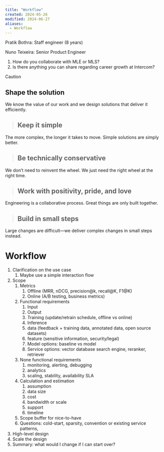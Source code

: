 ```yaml
---
title: "Workflow"
created: 2024-05-26
modified: 2024-06-27
aliases:
  - Workflow
---
```


Pratik Bothra: Staff engineer (8 years)

Nuno Teixeira: Senior Product Engineer

1. How do you collaborate with MLE or MLS?
2. Is there anything you can share regarding career growth at Intercom?

>[!caution]
>## Shape the solution

We know the value of our work and we design solutions that deliver it efficiently.

> ## Keep it simple

The more complex, the longer it takes to move. Simple solutions are simply better.

> ## Be technically conservative

We don’t need to reinvent the wheel. We just need the right wheel at the right time.

> ## Work with positivity, pride, and love

Engineering is a collaborative process. Great things are only built together.

> ## Build in small steps

Large changes are difficult—we deliver complex changes in small steps instead.

# Workflow

1. Clarification on the use case
	1. Maybe use a simple interaction flow
2. Scope
	1. Metrics
		1. Offline (MRR, nDCG, precision@k, recall@K, F1@K)
		2. Online (A/B testing, business metrics)
	2. Functional requirements
		1. Input
		2. Output
		3. Training (update/retrain schedule, offline vs online)
		4. Inference
		5. data (feedback + training data, annotated data, open source datasets)
		5. feature (sensitive information, security/legal)
		6. Model options: baseline vs model
		7. Service options: vector database search engine, reranker, retriever
	3. None functional requirements
		1. monitoring, alerting, debugging
		2. analytics
		3. scaling, stability, availability SLA
	4. Calculation and estimation
		1. assumption
		2. data size
		3. cost
		4. bandwidth or scale
		5. support
		6. timeline
	5. Scope buffer for nice-to-have
	6. Questions: cold-start, sparsity, convention or existing service patterns,
3. High-level design
4. Scale the design
5. Summary: what would I change if I can start over?